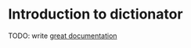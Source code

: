 # Introduction to dictionator

TODO: write [great documentation](http://jacobian.org/writing/what-to-write/)
